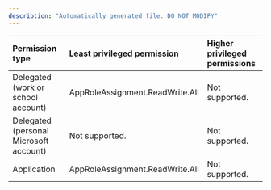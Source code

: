 ```yaml
---
description: "Automatically generated file. DO NOT MODIFY"
---
```


|Permission type|Least privileged permission|Higher privileged permissions|
|:---|:---|:---|
|Delegated (work or school account)|AppRoleAssignment.ReadWrite.All|Not supported.|
|Delegated (personal Microsoft account)|Not supported.|Not supported.|
|Application|AppRoleAssignment.ReadWrite.All|Not supported.|

